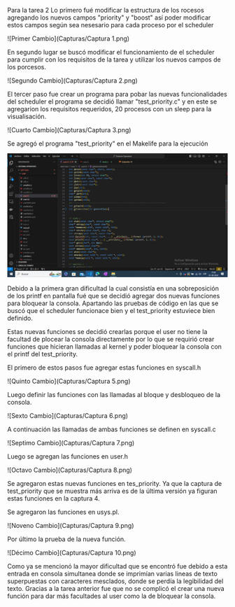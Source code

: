 Para la tarea 2
Lo primero fué modificar la estructura de los rocesos agregando los nuevos campos "priority" y "boost" así poder modificar estos campos según sea nesesario para cada proceso por el scheduler

![Primer Cambio](Capturas/Captura 1.png)

En segundo lugar se buscó modificar el funcionamiento de el scheduler para cumplir con los requisitos de la tarea y utilizar los nuevos campos de los porcesos.

![Segundo Cambio](Capturas/Captura 2.png)

El tercer paso fue crear un programa para pobar las nuevas funcionalidades del scheduler el programa se decidió llamar "test_priority.c" y en este se agregarion los requisitos requeridos, 20 procesos con un sleep para la visualisación. 

![Cuarto Cambio](Capturas/Captura 3.png)

Se agregó el programa "test_priority" en el Makelife para la ejecución

![Cuarto Cambio](Capturas/Captura4.png)

Debido a la primera gran dificultad la cual consistía en una sobreposición de los printf en pantalla fué que se decidió agregar dos nuevas funciones para bloquear la consola. Apartando las pruebas de código en las que se buscó que el scheduler funcionace bien y el test_priority estuviece bien definido.

Estas nuevas funciones se decidió crearlas porque el user no tiene la facultad de plocear la consola directamente por lo que se requirió crear funciones que hicieran llamadas al kernel y poder bloquear la consola con el printf del test_priority.

El primero de estos pasos fue agregar estas funciones en syscall.h

![Quinto Cambio](Capturas/Captura 5.png)

Luego definir las funciones con las llamadas al bloque y desbloqueo de la consola.

![Sexto Cambio](Capturas/Captura 6.png)

A continuación las llamadas de ambas funciones se definen en syscall.c

![Septimo Cambio](Capturas/Captura 7.png)

Luego se agregan las funciones en user.h

![Octavo Cambio](Capturas/Captura 8.png)

Se agregaron estas nuevas funciones en tes_priority. Ya que la captura de test_priority que se muestra más arriva es de la última versión ya figuran estas funciones en la captura 4.

Se agregaron las funciones en usys.pl.

![Noveno Cambio](Capturas/Captura 9.png)

Por último la prueba de la nueva función.

![Décimo Cambio](Capturas/Captura 10.png)

Como ya se mencionó la mayor dificultad que se encontró fue debido a esta entrada en consola simultanea donde se imprimían varias lineas de texto superpuestas con caracteres mesclados, donde se perdía la legibilidad del texto. Gracias a la tarea anterior fue que no se complicó el crear una nueva función para dar más facultades al user como la de bloquear la consola.
